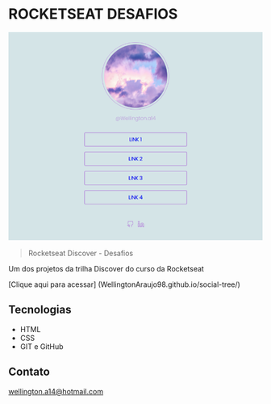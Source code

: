 # ROCKETSEAT DESAFIOS 
![preview](./preview.png)

> Rocketseat Discover - Desafios

Um dos projetos da trilha Discover do curso da Rocketseat

[Clique aqui para acessar] (WellingtonAraujo98.github.io/social-tree/)

## Tecnologias

- HTML
- CSS
- GIT e GitHub

## Contato

wellington.a14@hotmail.com